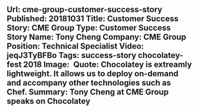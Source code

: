 Url: cme-group-customer-success-story
Published: 20181031
Title: Customer Success Story: CME Group
Type: Customer Success Story
Name: Tony Cheng
Company: CME Group
Position: Technical Specialist
Video: jeqJ3TyBFBo
Tags: success-story chocolatey-fest 2018
Image: <img class="lazy" src="data:image/gif;base64,R0lGODlhAQABAIAAAAAAAP///yH5BAEAAAAALAAAAAABAAEAAAIBRAA7" data-src="/content/images/videos/01-01.jpg" alt="Tony Cheng at CME Group" title="Tony Cheng at CME Group" />
Quote: Chocolatey is extreamly lightweight. It allows us to deploy on-demand and accompany other technologies such as Chef.
Summary: Tony Cheng at CME Group speaks on Chocolatey
---